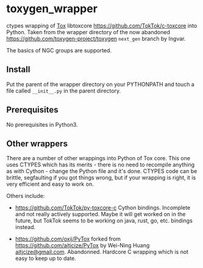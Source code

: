 # toxygen_wrapper

ctypes wrapping of [Tox](https://tox.chat/) libtoxcore
<https://github.com/TokTok/c-toxcore>
into Python. Taken from the wrapper directory of the now abandoned
<https://github.com/toxygen-project/toxygen> `next_gen` branch
by Ingvar.
 
The basics of NGC groups are supported.

## Install

Put the parent of the wrapper directory on your PYTHONPATH and
touch a file called `__init__.py` in the parent directory.

## Prerequisites

No prerequisites in Python3.

## Other wrappers

There are a number of other wrappings into Python of Tox core.
This one uses CTYPES which has its merits - there is no need to
recompile anything as with Cython - change the Python file and it's done.
CTYPES code can be brittle, segfaulting if you got things wrong,
but if your wrapping is right, it is very efficient and easy to work on.

Others include:

* <https://github.com/TokTok/py-toxcore-c> Cython bindings.
  Incomplete and not really actively supported. Maybe it will get
  worked on in the future,  but TokTok seems to be working on
  java, rust, go, etc. bindings instead.

* <https://github.com/oxij/PyTox>
  forked from https://github.com/aitjcize/PyTox
  by Wei-Ning Huang <aitjcize@gmail.com>.
  Abandonned. Hardcore C wrapping which is not easy to keep up to date.


